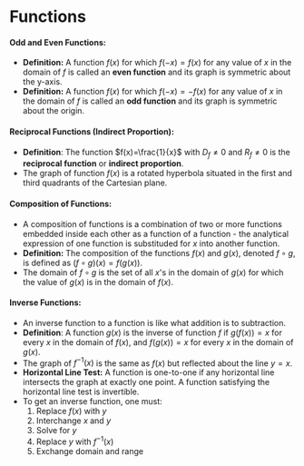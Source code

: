 # Functions
#### Odd and Even Functions:
* **Definition:** A function $f(x)$ for which $f(-x)=f(x)$ for any value of $x$ in the domain of $f$ is called an **even function** and its graph is symmetric about the y-axis.
* **Definition:** A function $f(x)$ for which $f(-x)=-f(x)$ for any value of $x$ in the domain of $f$ is called an **odd function** and its graph is symmetric about the origin.

#### Reciprocal Functions (Indirect Proportion):
* **Definition**: The function $f(x)=\frac{1}{x}$ with $D_f\neq0$ and $R_f\neq0$ is the **reciprocal function** or **indirect proportion**.
* The graph of function $f(x)$ is a rotated hyperbola situated in the first and third quadrants of the Cartesian plane.

#### Composition of Functions:
* A composition of functions is a combination of two or more functions embedded inside each other as a function of a function - the analytical expression of one function is substituded for $x$ into another function.
* **Definition:** The composition of the functions $f(x)$ and $g(x)$, denoted $f\circ g$, is defined as $(f\circ g)(x)=f(g(x))$.
* The domain of $f\circ g$ is the set of all $x$'s in the domain of $g(x)$ for which the value of $g(x)$ is in the domain of $f(x)$.

#### Inverse Functions:
* An inverse function to a function is like what addition is to subtraction.
* **Definition**: A function $g(x)$ is the inverse of function $f$ if $g(f(x))=x$ for every $x$ in the domain of $f(x)$, and $f(g(x))=x$ for every $x$ in the domain of $g(x)$.
* The graph of $f^{-1}(x)$ is the same as $f(x)$ but reflected about the line $y=x$.
* **Horizontal Line Test:** A function is one-to-one if any horizontal line intersects the graph at exactly one point. A function satisfying the horizontal line test is invertible.
* To get an inverse function, one must:
	1. Replace $f(x)$ with $y$
	2. Interchange $x$ and $y$
	3. Solve for $y$
	4. Replace $y$ with $f^{-1}(x)$
	5. Exchange domain and range
